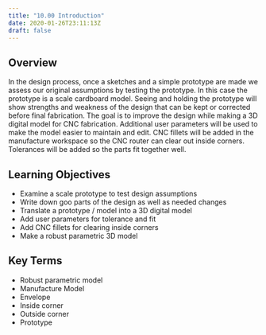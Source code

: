 ```yaml
---
title: "10.00 Introduction"
date: 2020-01-26T23:11:13Z
draft: false
---
```


## Overview

In the design process, once a sketches and a simple prototype are made we assess our original assumptions by testing the prototype. In this case the prototype is a scale cardboard model. Seeing and holding the prototype will show strengths and weakness of the design that can be kept or corrected before final fabrication. The goal is to improve the design while making a 3D digital model for CNC fabrication. Additional user parameters will be used to make the model easier to maintain and edit. CNC fillets will be added in the manufacture workspace so the CNC router can clear out inside corners. Tolerances will be added so the parts fit together well.

## Learning Objectives

- Examine a scale prototype to test design assumptions
- Write down goo parts of the design as well as needed changes
- Translate a prototype / model into a 3D digital model
- Add user parameters for tolerance and fit
- Add CNC fillets for clearing inside corners
- Make a robust parametric 3D model

## Key Terms

- Robust parametric model
- Manufacture Model
- Envelope
- Inside corner
- Outside corner
- Prototype
